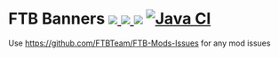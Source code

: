 # FTB Banners [![](http://cf.way2muchnoise.eu/ftb-banners.svg) ![](https://cf.way2muchnoise.eu/packs/ftb-banners.svg) ![](http://cf.way2muchnoise.eu/versions/ftb-banners.svg)](https://www.curseforge.com/minecraft/mc-mods/ftb-banners) [![Java CI](https://github.com/FTBTeam/FTB-Banners/actions/workflows/build.yml/badge.svg?branch=main)](https://github.com/FTBTeam/FTB-Banners/actions/workflows/build.yml)

Use https://github.com/FTBTeam/FTB-Mods-Issues for any mod issues
